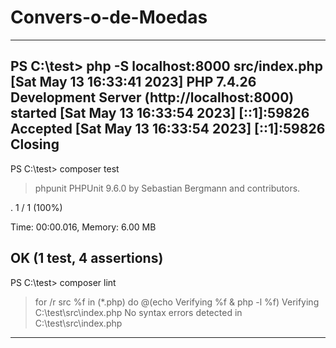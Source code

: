 ﻿# Convers-o-de-Moedas
 --------------------------------------------------------------------
 PS C:\test> php -S localhost:8000 src/index.php
[Sat May 13 16:33:41 2023] PHP 7.4.26 Development Server (http://localhost:8000) started
[Sat May 13 16:33:54 2023] [::1]:59826 Accepted
[Sat May 13 16:33:54 2023] [::1]:59826 Closing
--------------------------------------------------------------------
PS C:\test> composer test
> phpunit
PHPUnit 9.6.0 by Sebastian Bergmann and contributors.

.                                                                   1 / 1 (100%)  

Time: 00:00.016, Memory: 6.00 MB

OK (1 test, 4 assertions)
--------------------------------------------------------------------
PS C:\test> composer lint
> for /r src %f in (*.php) do @(echo Verifying %f & php -l %f)
Verifying C:\test\src\index.php 
No syntax errors detected in C:\test\src\index.php
--------------------------------------------------------------------
